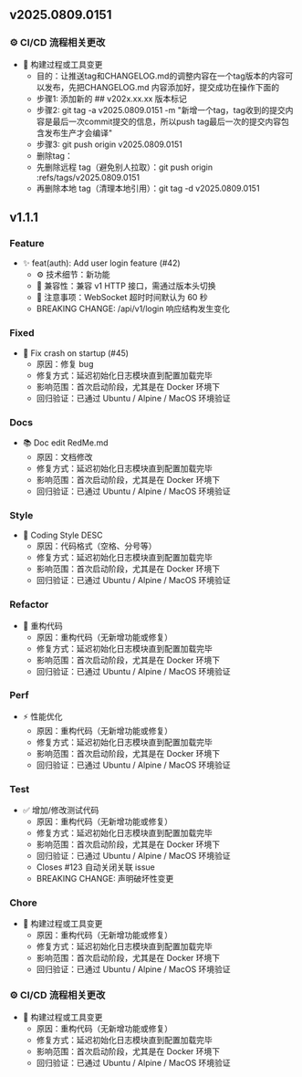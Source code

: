 ## v2025.0809.0151

### ⚙️ CI/CD 流程相关更改
- 🧹 构建过程或工具变更
  - 目的：让推送tag和CHANGELOG.md的调整内容在一个tag版本的内容可以发布，先把CHANGELOG.md 内容添加好，提交成功在操作下面的
  - 步骤1: 添加新的 ## v202x.xx.xx 版本标记
  - 步骤2: git tag -a v2025.0809.0151 -m "新增一个tag，tag收到的提交内容是最后一次commit提交的信息，所以push tag最后一次的提交内容包含发布生产才会编译"
  - 步骤3: git push origin v2025.0809.0151
  - 删除tag：
  - 先删除远程 tag（避免别人拉取）：git push origin :refs/tags/v2025.0809.0151
  - 再删除本地 tag（清理本地引用）：git tag -d v2025.0809.0151

## v1.1.1

### Feature
- ✨ feat(auth): Add user login feature (#42)
    - ⚙ 技术细节：新功能
    - 🔁 兼容性：兼容 v1 HTTP 接口，需通过版本头切换
    - 📢 注意事项：WebSocket 超时时间默认为 60 秒
    - BREAKING CHANGE: /api/v1/login 响应结构发生变化

### Fixed
- 🐛 Fix crash on startup (#45)
    - 原因：修复 bug
    - 修复方式：延迟初始化日志模块直到配置加载完毕
    - 影响范围：首次启动阶段，尤其是在 Docker 环境下
    - 回归验证：已通过 Ubuntu / Alpine / MacOS 环境验证

### Docs
- 📚 Doc edit RedMe.md
  - 原因：文档修改
  - 修复方式：延迟初始化日志模块直到配置加载完毕
  - 影响范围：首次启动阶段，尤其是在 Docker 环境下
  - 回归验证：已通过 Ubuntu / Alpine / MacOS 环境验证

### Style
- 💅 Coding Style DESC
  - 原因：代码格式（空格、分号等）
  - 修复方式：延迟初始化日志模块直到配置加载完毕
  - 影响范围：首次启动阶段，尤其是在 Docker 环境下
  - 回归验证：已通过 Ubuntu / Alpine / MacOS 环境验证

### Refactor
- 🔨 重构代码
  - 原因：重构代码（无新增功能或修复）
  - 修复方式：延迟初始化日志模块直到配置加载完毕
  - 影响范围：首次启动阶段，尤其是在 Docker 环境下
  - 回归验证：已通过 Ubuntu / Alpine / MacOS 环境验证

### Perf
- ⚡️ 性能优化
  - 原因：重构代码（无新增功能或修复）
  - 修复方式：延迟初始化日志模块直到配置加载完毕
  - 影响范围：首次启动阶段，尤其是在 Docker 环境下
  - 回归验证：已通过 Ubuntu / Alpine / MacOS 环境验证

### Test
- ✅ 增加/修改测试代码
  - 原因：重构代码（无新增功能或修复）
  - 修复方式：延迟初始化日志模块直到配置加载完毕
  - 影响范围：首次启动阶段，尤其是在 Docker 环境下
  - 回归验证：已通过 Ubuntu / Alpine / MacOS 环境验证
  - Closes #123 自动关闭关联 issue
  - BREAKING CHANGE: 声明破坏性变更

### Chore
- 🧹 构建过程或工具变更
  - 原因：重构代码（无新增功能或修复）
  - 修复方式：延迟初始化日志模块直到配置加载完毕
  - 影响范围：首次启动阶段，尤其是在 Docker 环境下
  - 回归验证：已通过 Ubuntu / Alpine / MacOS 环境验证

### ⚙️ CI/CD 流程相关更改
- 🧹 构建过程或工具变更
  - 原因：重构代码（无新增功能或修复）
  - 修复方式：延迟初始化日志模块直到配置加载完毕
  - 影响范围：首次启动阶段，尤其是在 Docker 环境下
  - 回归验证：已通过 Ubuntu / Alpine / MacOS 环境验证